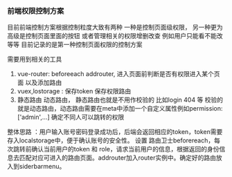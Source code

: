 ### 前端权限控制方案

目前前端控制方案根据控制粒度大致有两种 一种是控制页面级权限， 另一种更为高级是控制页面里面的按钮 或者管理相关的权限增删改查 例如用户只能看不能改 等等
目前记录的是第一种控制页面权限的控制方案

需要用到相关的工具
1. vue-router: beforeeach addrouter,  进入页面前判断是否有权限进入某个页面 以及添加路由 
2. vuex,lostorage : 保存token  保存权限路由
3. 静态路由 动态路由， 静态路由也就是不用作校验的 比如login 404 等 校验的就是动态路由，动态路由需要在meta中添加一个自定义属性例如permission:['admin',...] 确定不同人可以跳转的权限

整体思路 ：用户输入账号密码登录成功后，后端会返回相应的token，token需要存入localstorage中，便于确认账号的安全性。
设置 路由卫士beforereach，每次跳转前确认当前用户的token 和 role，请求当前用户的信息，根据返回的身份信息去匹配对应可进入的路由页面。addrouter加入router实例中。确定好的路由放入到siderbarmenu。


